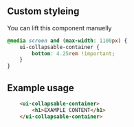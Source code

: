 
## Custom styleing

You can lift this component manuelly
```SCSS
@media screen and (max-width: 1100px) {
	ui-collapsable-container {
		bottom: 4.25rem !important;
	}
}
```

## Example usage

```HTML
    <ui-collapsable-container>
        <h1>EXAMPLE CONTENT</h1>
    </ui-collapsable-container>
```